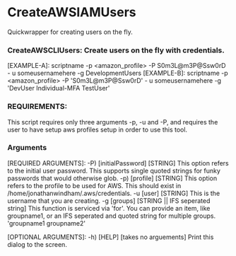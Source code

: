 # CreateAWSIAMUsers

Quickwrapper for creating users on the fly. 

### CreateAWSCLIUsers: Create users on the fly with credentials. ###
   
[EXAMPLE-A]: scriptname -p <amazon_profile> -P S0m3L@m3P@Ssw0rD - u someusernamehere -g DevelopmentUsers
[EXAMPLE-B]: scriptname -p <amazon_profile> -P 'S0m3L@m3P@Ssw0rD' - u someusernamehere -g 'DevUser Individual-MFA TestUser'
          
### REQUIREMENTS:
 
This script requires only three arguments -p, -u and -P, and requires the user to have setup aws profiles setup in order to use this tool.
 
### Arguments 

[REQUIRED ARGUMENTS]:
   -P) [initialPassword] [STRING] This option refers to the initial user password. This supports single quoted strings for funky passwords that would otherwise glob.
   -p) [profile] [STRING] This option refers to the profile to be used for AWS. This should exist in /home/jonathanwindham/.aws/credentials.
   -u  [user] [STRING] This is the username that you are creating.
   -g  [groups] [STRING || IFS seperated string] This function is serviced via 'for'.  You can provide an item, like groupname1, or an IFS seperated and quoted string for multiple groups. 'groupname1 groupname2'
 
[OPTIONAL ARGUMENTS]:
   -h) [HELP] [takes no arguements] Print this dialog to the screen.
